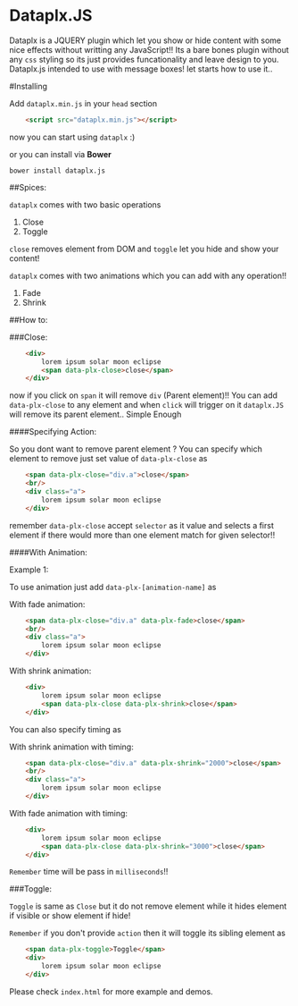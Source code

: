 Dataplx.JS
======

Dataplx is a JQUERY plugin which let you show or hide content with some nice effects without writting any JavaScript!!
Its a bare bones plugin without any `css` styling so its just provides funcationality and leave design to you.
Dataplx.js intended to use with message boxes! let starts how to use it..


#Installing

Add `dataplx.min.js` in your `head` section

```html
	<script src="dataplx.min.js"></script>
```
now you can start using `dataplx` :)

or you can install via **Bower** 

```
bower install dataplx.js
```

##Spices:

`dataplx` comes with two basic operations

1. Close
2. Toggle

`close` removes element from DOM and `toggle` let you hide and show your content!

`dataplx` comes with two animations which you can add with any operation!!

1. Fade
2. Shrink

##How to:

###Close:

```html
	<div>
		lorem ipsum solar moon eclipse
		<span data-plx-close>close</span>
	</div>
```

now if you click on `span` it will remove `div` (Parent element)!!
You can add `data-plx-close` to any element and when `click` will trigger on it `dataplx.JS` will remove its parent element.. Simple Enough

####Specifying Action:

So you dont want to remove parent element ? You can specify which element to remove just set value of `data-plx-close` as

```html
	<span data-plx-close="div.a">close</span>
	<br/>
	<div class="a">
		lorem ipsum solar moon eclipse
	</div>
```

remember `data-plx-close` accept `selector` as it value and selects a first element if there would more than one element match for given selector!!

####With Animation:

Example 1:

To use animation just add `data-plx-[animation-name]` as

With fade animation:

```html
	<span data-plx-close="div.a" data-plx-fade>close</span>
	<br/>
	<div class="a">
		lorem ipsum solar moon eclipse
	</div>
```

With shrink animation:

```html
	<div>
		lorem ipsum solar moon eclipse
		<span data-plx-close data-plx-shrink>close</span>
	</div>
```

You can also specify timing as

With shrink animation with timing:

```html
	<span data-plx-close="div.a" data-plx-shrink="2000">close</span>
	<br/>
	<div class="a">
		lorem ipsum solar moon eclipse
	</div>
```

With fade animation with timing:

```html
	<div>
		lorem ipsum solar moon eclipse
		<span data-plx-close data-plx-shrink="3000">close</span>
	</div>
```

`Remember` time will be pass in `milliseconds`!!

###Toggle:

`Toggle` is same as `Close` but it do not remove element while it hides element if visible or show element if hide!

`Remember` if you don't provide `action` then it will toggle its sibling element as

```html
	<span data-plx-toggle>Toggle</span>
	<div>
		lorem ipsum solar moon eclipse
	</div>
```

Please check `index.html` for more example and demos.